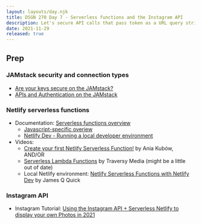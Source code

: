 ```yaml
---
layout: layouts/day.njk
title: DSGN 270 Day 7 - Serverless functions and the Instagram API
description: Let's secure API calls that pass token as a URL query string.
date: 2021-11-29
released: true
---
```


## Prep
### JAMstack security and connection types
- [Are your keys secure on the JAMstack?](https://dev.to/shortdiv/are-your-keys-secure-on-the-jamstack-pin)
- [APIs and Authentication on the JAMstack ](https://css-tricks.com/apis-and-authentication-on-the-jamstack/)

### Netlify serverless functions
- Documentation: [Serverless functions overview](https://docs.netlify.com/functions/overview/)
    - [Javascript-specific overiew](https://docs.netlify.com/functions/build-with-javascript/)
    - [Netlify Dev - Running a local developer environment](https://docs.netlify.com/cli/get-started/#netlify-dev)
- Videos:
    - [Create your first Netlify Serverless Function!](https://www.youtube.com/watch?v=n_KASTN0gUE) by Ania Kubów, AND/OR
    - [Serverless Lambda Functions](https://www.youtube.com/watch?v=drJwMlD9Mjo) by Traversy Media (might be a little out of date)
    - Local Netlify environment: [Netlify Serverless Functions with Netlify Dev](https://www.youtube.com/watch?v=bVmUHvVK8Hs) by James Q Quick

### Instagram API
- Instagram Tutorial: [Using the Instagram API + Serverless Netlify to display your own Photos in 2021](https://harrisonkolor.medium.com/using-the-instagram-api-serverless-netlify-to-display-your-own-photos-in-2021-7923014522d0)
